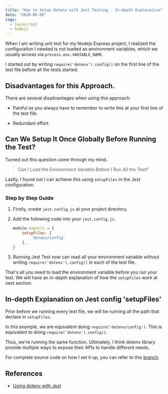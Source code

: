 ```yaml
---
title: "How to Setup dotenv with Jest Testing - In-depth Explanation"
date: "2020-06-08"
tags:
  - javascript
  - nodejs
---
```


When I am writing unit test for my Nodejs Express project, I realized the configuration I needed is not loaded as environment variables, which we usually access via `process.env.VARIABLE_NAME`.

I started out by writing `require('dotenv').config()` on the first line of the test file before all the tests started.

## Disadvantages for this Approach.

There are several disadvantages when using this approach:

- Painful as you always have to remember to write this at your first line of the test file. 

- Redundant effort.

## Can We Setup It Once Globally Before Running the Test?

Turned out this question came through my mind.

> Can I Load the Environment Variable Before I Run All the Test?

Lastly, I found out I can achieve this using `setupFiles` in the Jest configuration.

### Step by Step Guide

1. Firstly, create `jest.config.js` at your project directory.

2. Add the following code into your `jest.config.js`.

    ```js
    module.exports = {
        setupFiles: [
            'dotenv/config'
        ],
    }
    ```

3. Running Jest Test now can read all your environment variable without writing `require('dotenv').config()` in each of the test file.

That's all you need to load the environment variable before you run your test. We will have  an in-depth explanation of how the `setupFiles` work at next section.

## In-depth Explanation on Jest config 'setupFiles'

Prior before we running every test file, we will be running all the path that declare in `setupFiles`. 

In this example, we are equivalent doing `require('dotenv/config')`. This is equivalent to doing `require('dotenv').config()`.

Thus, we're running the same function. Ultimately, I think dotenv library provide multiple ways to expose their APIs to handle different needs.

For complete source code on how I set it up, you can refer to this [branch](https://github.com/tlcheah2/book-journal-backend/tree/jest-using-dotenv).

## References

- [Using dotenv with Jest](https://medium.com/@lusbuab/using-dotenv-with-jest-7e735b34e55f)




